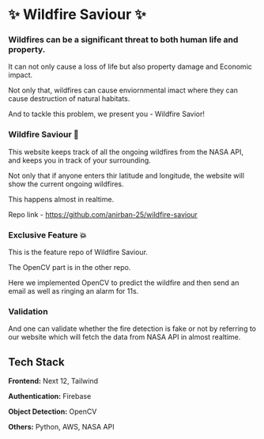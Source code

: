 
# ✨ Wildfire Saviour ✨

### Wildfires can be a significant threat to both human life and property.

It can not only cause a loss of life but also property damage and Economic impact.

Not only that, wildfires can cause enviornmental imact where they can cause destruction of natural habitats.

And to tackle this problem, we present you - Wildfire Savior!

### Wildfire Saviour 🚀

This website keeps track of all the ongoing wildfires from the NASA API, and keeps you in track of your surrounding.

Not only that if anyone enters thir latitude and longitude, the website will show the current ongoing wildfires.

This happens almost in realtime.

Repo link - https://github.com/anirban-25/wildfire-saviour

### Exclusive Feature 💥

This is the feature repo of Wildfire Saviour.

The OpenCV part is in the other repo.

Here we implemented OpenCV to predict the wildfire and then send an email as well as ringing an alarm for 11s.

### Validation

And one can validate whether the fire detection is fake or not by referring to our website which will fetch the data from NASA API in almost realtime.

## Tech Stack

**Frontend:** Next 12, Tailwind

**Authentication:** Firebase

**Object Detection:** OpenCV

**Others:** Python, AWS, NASA API

